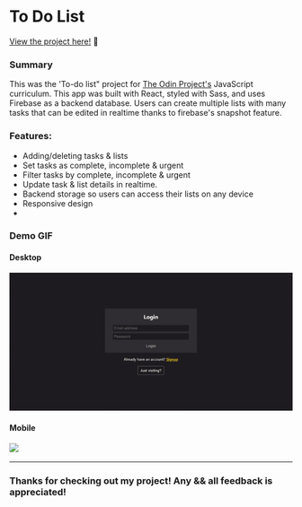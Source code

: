 # To Do List


<p><a href="https://kfig21.github.io/todo_list_react/" target="_blank" rel="noopener noreferrer">View the project here!</a> 👀</p>

<h3>Summary</h3>
<p>This was the 'To-do list" project for <a href="https://www.theodinproject.com/paths/full-stack-javascript/courses/javascript/lessons/todo-list" target="_blank" rel="noopener noreferrer">The Odin Project's</a> JavaScript curriculum. This app was built with React, styled with Sass, and uses Firebase as a backend database. Users can create multiple lists with many tasks that can be edited in realtime thanks to firebase's snapshot feature.</p>

<h3>Features:</h3>

- Adding/deleting tasks & lists
- Set tasks as complete, incomplete & urgent
- Filter tasks by complete, incomplete & urgent
- Update task & list details in realtime.
- Backend storage so users can access their lists on any device
- Responsive design
- 
<h3>Demo GIF</h3>

<h4>Desktop</h4>

![](demo.gif)

<h4>Mobile</h4>

<img src="demoMobile.gif" width="250"/>


-----------------------------

<h3>Thanks for checking out my project! Any && all feedback is appreciated!</h3>
